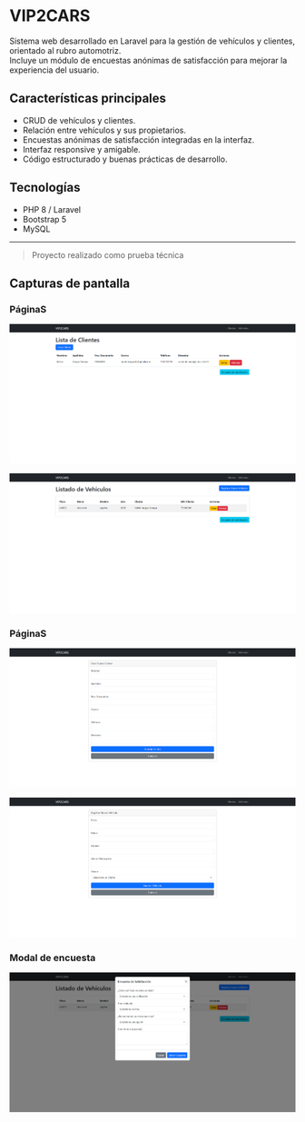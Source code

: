 # VIP2CARS

Sistema web desarrollado en Laravel para la gestión de vehículos y clientes, orientado al rubro automotriz.  
Incluye un módulo de encuestas anónimas de satisfacción para mejorar la experiencia del usuario.

## Características principales

- CRUD de vehículos y clientes.
- Relación entre vehículos y sus propietarios.
- Encuestas anónimas de satisfacción integradas en la interfaz.
- Interfaz responsive y amigable.
- Código estructurado y buenas prácticas de desarrollo.

## Tecnologías

- PHP 8 / Laravel
- Bootstrap 5
- MySQL

---

> Proyecto realizado como prueba técnica

## Capturas de pantalla

### PáginaS
![Página Clientes](capturas/CUSTOMERS.png)

![Página Vehículos](capturas/VEHICLES.png)

### PáginaS
![Página de creacion de clientes](capturas/CUSTOMER-CREATE.png)

![Página de creacion de vehículos](capturas/VEHICLE-CREATE.png)

### Modal de encuesta
![Encuesta](capturas/ENCUESTA.png)
